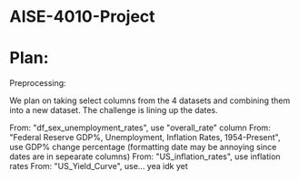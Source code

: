 # AISE-4010-Project

# Plan:

Preprocessing:

We plan on taking select columns from the 4 datasets and combining them into a new dataset. The challenge is lining up the dates. 

From: "df_sex_unemployment_rates", use "overall_rate" column
From: "Federal Reserve GDP%, Unemployment, Inflation Rates, 1954-Present", use GDP% change percentage (formatting date may be annoying since dates are in sepearate columns)
From: "US_inflation_rates", use inflation rates
From: "US_Yield_Curve", use... yea idk yet
